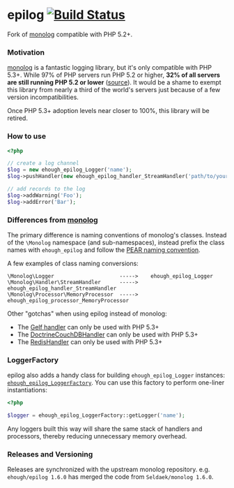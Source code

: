 # epilog [![Build Status](https://secure.travis-ci.org/ehough/epilog.png)](http://travis-ci.org/ehough/epilog)

Fork of [monolog](https://github.com/Seldaek/monolog) compatible with PHP 5.2+.

### Motivation

[monolog](https://github.com/Seldaek/monolog) is a fantastic logging library, but it's only compatible with PHP 5.3+. While 97% of PHP servers run PHP 5.2 or higher,
**32% of all servers are still running PHP 5.2 or lower** ([source](http://w3techs.com/technologies/details/pl-php/5/all)).
It would be a shame to exempt this library from nearly a third of the world's servers just because of a few version incompatibilities.

Once PHP 5.3+ adoption levels near closer to 100%, this library will be retired.

### How to use

```php
<?php

// create a log channel
$log = new ehough_epilog_Logger('name');
$log->pushHandler(new ehough_epilog_handler_StreamHandler('path/to/your.log', ehough_epilog_Logger::WARNING));

// add records to the log
$log->addWarning('Foo');
$log->addError('Bar');
```

### Differences from  [monolog](https://github.com/Seldaek/monolog)

The primary difference is naming conventions of monolog's classes. Instead of the `\Monolog` namespace
(and sub-namespaces), instead prefix the class names with `ehough_epilog` and follow the [PEAR
naming convention](http://pear.php.net/manual/en/standards.php).

A few examples of class naming conversions:

    \Monolog\Logger                     ----->    ehough_epilog_Logger
    \Monolog\Handler\StreamHandler      ----->    ehough_epilog_handler_StreamHandler
    \Monolog\Processor\MemoryProcessor  ----->    ehough_epilog_processor_MemoryProcessor

Other "gotchas" when using epilog instead of monolog:

* The [Gelf handler](https://github.com/Seldaek/monolog/blob/master/src/Monolog/Handler/GelfHandler.php) can only be used with PHP 5.3+
* The [DoctrineCouchDBHandler](https://github.com/Seldaek/monolog/blob/master/src/Monolog/Handler/DoctrineCouchDBHandler.php) can only be used with PHP 5.3+
* The [RedisHandler](https://github.com/Seldaek/monolog/blob/master/src/Monolog/Handler/RedisHandler.php) can only be used with PHP 5.3+


### LoggerFactory

epilog also adds a handy class for building `ehough_epilog_Logger` instances: [`ehough_epilog_LoggerFactory`](https://github.com/ehough/epilog/blob/develop/src/main/php/ehough/epilog/LoggerFactory.php). You can use this factory to perform one-liner instantiations:

```php
<?php

$logger = ehough_epilog_LoggerFactory::getLogger('name');
```

Any loggers built this way will share the same stack of handlers and processors, thereby reducing unnecessary memory overhead.

### Releases and Versioning

Releases are synchronized with the upstream monolog repository. e.g. `ehough/epilog 1.6.0` has merged the code
from `Seldaek/monolog 1.6.0`.